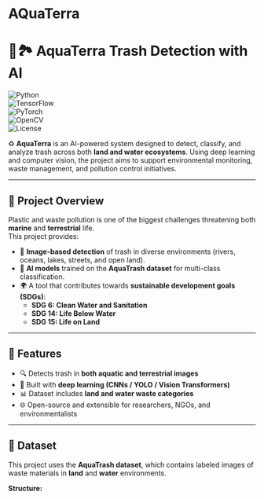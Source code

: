 # AQuaTerra

# 🌊🏞 AquaTerra Trash Detection with AI  

![Python](https://img.shields.io/badge/Python-3.9%2B-blue.svg)  
![TensorFlow](https://img.shields.io/badge/TensorFlow-DeepLearning-orange.svg)  
![PyTorch](https://img.shields.io/badge/PyTorch-CV-red.svg)  
![OpenCV](https://img.shields.io/badge/OpenCV-ImageProcessing-green.svg)  
![License](https://img.shields.io/badge/License-MIT-lightgrey.svg)  

♻️ **AquaTerra** is an AI-powered system designed to detect, classify, and analyze trash across both **land and water ecosystems**. Using deep learning and computer vision, the project aims to support environmental monitoring, waste management, and pollution control initiatives.  

---

## 🚀 Project Overview  
Plastic and waste pollution is one of the biggest challenges threatening both **marine** and **terrestrial** life.  
This project provides:  
- 📸 **Image-based detection** of trash in diverse environments (rivers, oceans, lakes, streets, and open land).  
- 🤖 **AI models** trained on the **AquaTrash dataset** for multi-class classification.  
- 🌍 A tool that contributes towards **sustainable development goals (SDGs)**:  
  - **SDG 6: Clean Water and Sanitation**  
  - **SDG 14: Life Below Water**  
  - **SDG 15: Life on Land**  

---

## 🔑 Features  
- 🔍 Detects trash in **both aquatic and terrestrial images**  
- 🧠 Built with **deep learning (CNNs / YOLO / Vision Transformers)**  
- 📊 Dataset includes **land and water waste categories**  
- 🌐 Open-source and extensible for researchers, NGOs, and environmentalists  

---

## 📂 Dataset  
This project uses the **AquaTrash dataset**, which contains labeled images of waste materials in **land** and **water** environments.  

**Structure:**  
